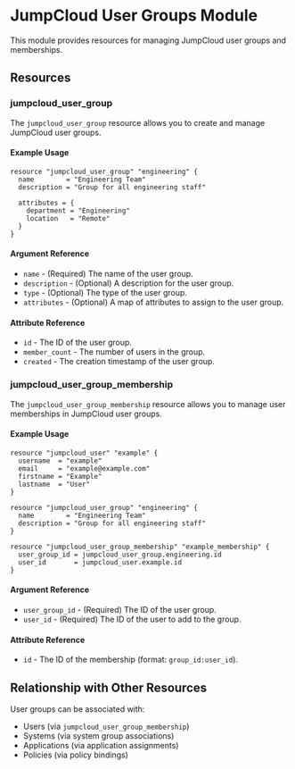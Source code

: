 # JumpCloud User Groups Module

This module provides resources for managing JumpCloud user groups and memberships.

## Resources

### jumpcloud_user_group

The `jumpcloud_user_group` resource allows you to create and manage JumpCloud user groups.

#### Example Usage

```hcl
resource "jumpcloud_user_group" "engineering" {
  name        = "Engineering Team"
  description = "Group for all engineering staff"
  
  attributes = {
    department = "Engineering"
    location   = "Remote"
  }
}
```

#### Argument Reference

* `name` - (Required) The name of the user group.
* `description` - (Optional) A description for the user group.
* `type` - (Optional) The type of the user group.
* `attributes` - (Optional) A map of attributes to assign to the user group.

#### Attribute Reference

* `id` - The ID of the user group.
* `member_count` - The number of users in the group.
* `created` - The creation timestamp of the user group.

### jumpcloud_user_group_membership

The `jumpcloud_user_group_membership` resource allows you to manage user memberships in JumpCloud user groups.

#### Example Usage

```hcl
resource "jumpcloud_user" "example" {
  username  = "example"
  email     = "example@example.com"
  firstname = "Example"
  lastname  = "User"
}

resource "jumpcloud_user_group" "engineering" {
  name        = "Engineering Team"
  description = "Group for all engineering staff"
}

resource "jumpcloud_user_group_membership" "example_membership" {
  user_group_id = jumpcloud_user_group.engineering.id
  user_id       = jumpcloud_user.example.id
}
```

#### Argument Reference

* `user_group_id` - (Required) The ID of the user group.
* `user_id` - (Required) The ID of the user to add to the group.

#### Attribute Reference

* `id` - The ID of the membership (format: `group_id:user_id`).

## Relationship with Other Resources

User groups can be associated with:
- Users (via `jumpcloud_user_group_membership`)
- Systems (via system group associations)
- Applications (via application assignments)
- Policies (via policy bindings) 